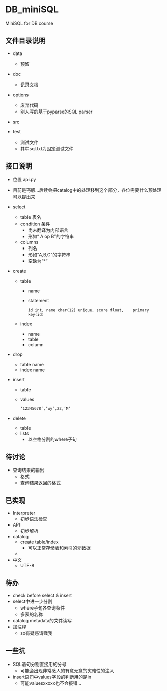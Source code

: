 # DB_miniSQL
MiniSQL for DB course

## 文件目录说明

- data

  - 预留

- doc

  - 记录文档

- options

  - 废弃代码
  - 别人写的基于pyparse的SQL parser

- src

- test

  - 测试文件
  - 其中sql.txt为固定测试文件

## 接口说明

- 位置 api.py

- 目前是丐版…后续会把catalog中的处理移到这个部分，各位需要什么预处理可以提出来

- select

  - table 表名
  - condition 条件
    - 尚未翻译为内部语言
    - 形如“ A op B”的字符串
  - columns
    - 列名
    - 形如“A,B,C"的字符串
    - 空缺为”*“

- create

  - table

    - name

    - statement

      ```
      id int, name char(12) unique, score float, 	primary key(id) 
      ```

  - index

    - name
    - table
    - column

- drop

  - table name
  - index name

- insert

  - table

  - values

    ```
    ‘12345678’,’wy’,22,’M’
    ```

- delete

  - table
  - lists
    - 以空格分割的where子句


## 待讨论

- 查询结果的输出
  - 格式
  - 查询结果返回的格式

## 已实现

- Interpreter
  - 初步语法检查
- API
  - 初步解析
- catalog
  - create table/index
    - 可以正常存储表和索引的元数据
  - 
- 中文
  - UTF-8

## 待办

- check before select & insert
- select中进一步分割
  - where子句各查询条件
  - 多表的名称
- catalog metadata的文件读写
- 加注释
  - so有疑惑请戳我

## 一些坑

- SQL语句分割直接用的分号
  - 可能会出现非常感人的有意无意的灾难性的注入
- insert语句中values字段的判断用的是in
  - 可能valuesxxxxx也不会报错…

